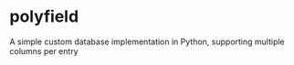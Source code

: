 # polyfield

A simple custom database implementation in Python, supporting multiple columns per entry
